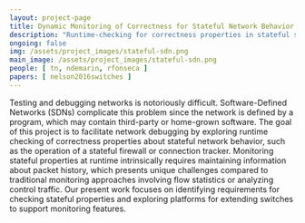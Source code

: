 ```yaml
---
layout: project-page
title: Dynamic Monitoring of Correctness for Stateful Network Behavior
description: "Runtime-checking for correctness properties in stateful software-defined networks"
ongoing: false
img: /assets/project_images/stateful-sdn.png
main_image: /assets/project_images/stateful-sdn.png
people: [ tn, ndemarin, rfonseca ]
papers: [ nelson2016switches ]
---
```


Testing and debugging networks is notoriously
difficult. Software-Defined Networks (SDNs) complicate this problem
since the network is defined by a program, which may contain
third-party or home-grown software.  The goal of this project is to
facilitate network debugging by exploring runtime checking of
correctness properties about stateful network behavior, such as the
operation of a stateful firewall or connection tracker.  Monitoring
stateful properties at runtime intrinsically requires maintaining
information about packet history, which presents unique challenges
compared to traditional monitoring approaches involving flow
statistics or analyzing control traffic.  Our present work focuses on
identifying requirements for checking stateful properties and
exploring platforms for extending switches to support monitoring
features.



